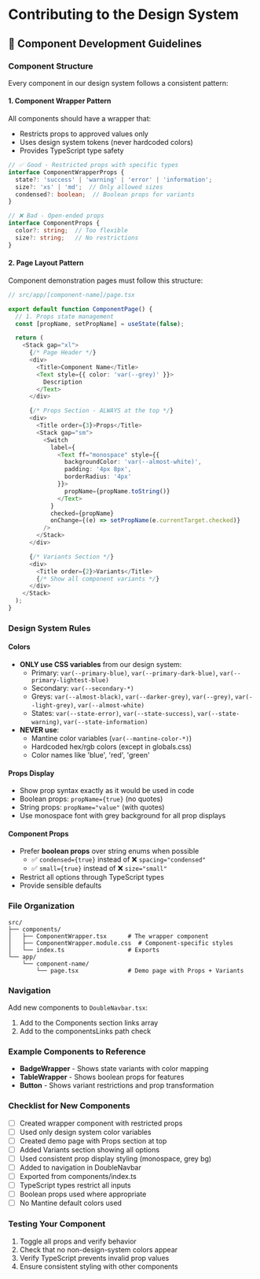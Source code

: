 # Contributing to the Design System

## 🎨 Component Development Guidelines

### Component Structure

Every component in our design system follows a consistent pattern:

#### 1. **Component Wrapper Pattern**
All components should have a wrapper that:
- Restricts props to approved values only
- Uses design system tokens (never hardcoded colors)
- Provides TypeScript type safety

```typescript
// ✅ Good - Restricted props with specific types
interface ComponentWrapperProps {
  state?: 'success' | 'warning' | 'error' | 'information';
  size?: 'xs' | 'md';  // Only allowed sizes
  condensed?: boolean;  // Boolean props for variants
}

// ❌ Bad - Open-ended props
interface ComponentProps {
  color?: string;  // Too flexible
  size?: string;   // No restrictions
}
```

#### 2. **Page Layout Pattern**
Component demonstration pages must follow this structure:

```typescript
// src/app/[component-name]/page.tsx

export default function ComponentPage() {
  // 1. Props state management
  const [propName, setPropName] = useState(false);

  return (
    <Stack gap="xl">
      {/* Page Header */}
      <div>
        <Title>Component Name</Title>
        <Text style={{ color: 'var(--grey)' }}>
          Description
        </Text>
      </div>

      {/* Props Section - ALWAYS at the top */}
      <div>
        <Title order={3}>Props</Title>
        <Stack gap="sm">
          <Switch
            label={
              <Text ff="monospace" style={{
                backgroundColor: 'var(--almost-white)',
                padding: '4px 8px',
                borderRadius: '4px'
              }}>
                propName={propName.toString()}
              </Text>
            }
            checked={propName}
            onChange={(e) => setPropName(e.currentTarget.checked)}
          />
        </Stack>
      </div>

      {/* Variants Section */}
      <div>
        <Title order={2}>Variants</Title>
        {/* Show all component variants */}
      </div>
    </Stack>
  );
}
```

### Design System Rules

#### Colors
- **ONLY use CSS variables** from our design system:
  - Primary: `var(--primary-blue)`, `var(--primary-dark-blue)`, `var(--primary-lightest-blue)`
  - Secondary: `var(--secondary-*)` 
  - Greys: `var(--almost-black)`, `var(--darker-grey)`, `var(--grey)`, `var(--light-grey)`, `var(--almost-white)`
  - States: `var(--state-error)`, `var(--state-success)`, `var(--state-warning)`, `var(--state-information)`
- **NEVER use**:
  - Mantine color variables (`var(--mantine-color-*)`)
  - Hardcoded hex/rgb colors (except in globals.css)
  - Color names like 'blue', 'red', 'green'

#### Props Display
- Show prop syntax exactly as it would be used in code
- Boolean props: `propName={true}` (no quotes)
- String props: `propName="value"` (with quotes)
- Use monospace font with grey background for all prop displays

#### Component Props
- Prefer **boolean props** over string enums when possible
  - ✅ `condensed={true}` instead of ❌ `spacing="condensed"`
  - ✅ `small={true}` instead of ❌ `size="small"`
- Restrict all options through TypeScript types
- Provide sensible defaults

### File Organization

```
src/
├── components/
│   ├── ComponentWrapper.tsx      # The wrapper component
│   ├── ComponentWrapper.module.css  # Component-specific styles
│   └── index.ts                  # Exports
└── app/
    └── component-name/
        └── page.tsx              # Demo page with Props + Variants
```

### Navigation
Add new components to `DoubleNavbar.tsx`:
1. Add to the Components section links array
2. Add to the componentsLinks path check

### Example Components to Reference
- **BadgeWrapper** - Shows state variants with color mapping
- **TableWrapper** - Shows boolean props for features
- **Button** - Shows variant restrictions and prop transformation

### Checklist for New Components

- [ ] Created wrapper component with restricted props
- [ ] Used only design system color variables
- [ ] Created demo page with Props section at top
- [ ] Added Variants section showing all options
- [ ] Used consistent prop display styling (monospace, grey bg)
- [ ] Added to navigation in DoubleNavbar
- [ ] Exported from components/index.ts
- [ ] TypeScript types restrict all inputs
- [ ] Boolean props used where appropriate
- [ ] No Mantine default colors used

### Testing Your Component
1. Toggle all props and verify behavior
2. Check that no non-design-system colors appear
3. Verify TypeScript prevents invalid prop values
4. Ensure consistent styling with other components
